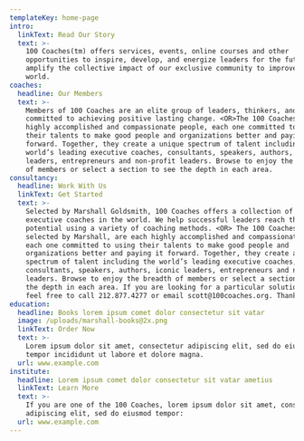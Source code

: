 ```yaml
---
templateKey: home-page
intro:
  linkText: Read Our Story
  text: >-
    100 Coaches(tm) offers services, events, online courses and other
    opportunities to inspire, develop, and energize leaders for the future. We
    amplify the collective impact of our exclusive community to improve the
    world. 
coaches:
  headline: Our Members
  text: >-
    Members of 100 Coaches are an elite group of leaders, thinkers, and coaches
    committed to achieving positive lasting change. <OR>The 100 Coaches are each
    highly accomplished and compassionate people, each one committed to using
    their talents to make good people and organizations better and paying it
    forward. Together, they create a unique spectrum of talent including the
    world’s leading executive coaches, consultants, speakers, authors, iconic
    leaders, entrepreneurs and non-profit leaders. Browse to enjoy the breadth
    of members or select a section to see the depth in each area. 
consultancy:
  headline: Work With Us
  linkText: Get Started
  text: >-
    Selected by Marshall Goldsmith, 100 Coaches offers a collection of the best
    executive coaches in the world. We help successful leaders reach their full
    potential using a variety of coaching methods. <OR> The 100 Coaches,
    selected by Marshall, are each highly accomplished and compassionate people,
    each one committed to using their talents to make good people and
    organizations better and paying it forward. Together, they create a unique
    spectrum of talent including the world’s leading executive coaches,
    consultants, speakers, authors, iconic leaders, entrepreneurs and non-profit
    leaders. Browse to enjoy the breadth of members or select a section to see
    the depth in each area. If you are looking for a particular solution please
    feel free to call 212.877.4277 or email scott@100coaches.org. Thank you!
education:
  headline: Books lorem ipsum comet dolor consectetur sit vatar
  image: /uploads/marshall-books@2x.png
  linkText: Order Now
  text: >-
    Lorem ipsum dolor sit amet, consectetur adipiscing elit, sed do eiusmod
    tempor incididunt ut labore et dolore magna.
  url: www.example.com
institute:
  headline: Lorem ipsum comet dolor consectetur sit vatar ametius
  linkText: Learn More
  text: >-
    If you are one of the 100 Coaches, lorem ipsum dolor sit amet, consectetur
    adipiscing elit, sed do eiusmod tempor:
  url: www.example.com
---
```


